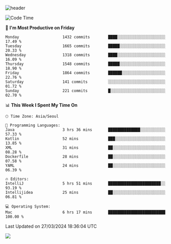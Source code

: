 ![header](https://capsule-render.vercel.app/api?type=Egg&color=timeAuto&height=300&section=header&text=PoPo&fontSize=90&animation=fadeIn)

  <!--START_SECTION:waka-->
![Code Time](http://img.shields.io/badge/Code%20Time-1%2C544%20hrs%201%20min-blue)

📅 **I'm Most Productive on Friday** 

```text
Monday                   1432 commits        ████░░░░░░░░░░░░░░░░░░░░░   17.49 % 
Tuesday                  1665 commits        █████░░░░░░░░░░░░░░░░░░░░   20.33 % 
Wednesday                1318 commits        ████░░░░░░░░░░░░░░░░░░░░░   16.09 % 
Thursday                 1548 commits        █████░░░░░░░░░░░░░░░░░░░░   18.90 % 
Friday                   1864 commits        ██████░░░░░░░░░░░░░░░░░░░   22.76 % 
Saturday                 141 commits         ░░░░░░░░░░░░░░░░░░░░░░░░░   01.72 % 
Sunday                   221 commits         █░░░░░░░░░░░░░░░░░░░░░░░░   02.70 % 
```


📊 **This Week I Spent My Time On** 

```text
🕑︎ Time Zone: Asia/Seoul

💬 Programming Languages: 
Java                     3 hrs 36 mins       ██████████████░░░░░░░░░░░   57.33 % 
Kotlin                   52 mins             ███░░░░░░░░░░░░░░░░░░░░░░   13.85 % 
XML                      31 mins             ██░░░░░░░░░░░░░░░░░░░░░░░   08.28 % 
Dockerfile               28 mins             ██░░░░░░░░░░░░░░░░░░░░░░░   07.58 % 
YAML                     24 mins             ██░░░░░░░░░░░░░░░░░░░░░░░   06.39 % 

🔥 Editors: 
IntelliJ                 5 hrs 51 mins       ███████████████████████░░   93.19 % 
Intellijidea             25 mins             ██░░░░░░░░░░░░░░░░░░░░░░░   06.81 % 

💻 Operating System: 
Mac                      6 hrs 17 mins       █████████████████████████   100.00 % 
```


 Last Updated on 27/03/2024 18:36:04 UTC
<!--END_SECTION:waka-->



<img src="https://capsule-render.vercel.app/api?type=Egg&color=timeAuto&height=300&section=footer&text=PoPo&fontSize=90&animation=fadeIn&reversal=true" />
